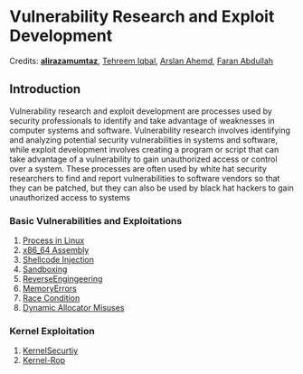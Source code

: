 # Vulnerability Research and Exploit Development
Credits: **[alirazamumtaz](https://github.com/alirazamumtaz)**, [Tehreem Iqbal](https://github.com/Tehreem-Iqbal), [Arslan Ahemd](https://github.com/Deathnet123), [Faran Abdullah](https://github.com/faran1612)   

## Introduction

Vulnerability research and exploit development are processes used by security professionals to identify and take advantage of weaknesses in computer systems and software. Vulnerability research involves identifying and analyzing potential security vulnerabilities in systems and software, while exploit development involves creating a program or script that can take advantage of a vulnerability to gain unauthorized access or control over a system. These processes are often used by white hat security researchers to find and report vulnerabilities to software vendors so that they can be patched, but they can also be used by black hat hackers to gain unauthorized access to systems

### Basic Vulnerabilities and Exploitations

1. [Process in Linux](1.%20Process%20in%20Linux.md)
2. [x86_64 Assembly](2.%20Assembly.md)
3. [Shellcode Injection](3.%20Shellcode%20Injection.md)
4. [Sandboxing](4.%20Sandboxing.md)
5. [ReverseEngingeering](5.%20Reverse%20Engineering.md)
6. [MemoryErrors](6.%20Memory%20Errors.md)
7. [Race Condition](7.%20Race%20Condtion.md)
8. [Dynamic Allocator Misuses](8.%20Dynamic%20Allocators.md)

### Kernel Exploitation

1. [KernelSecurtiy](1.%20Kernel%20Security.md)
2. [Kernel-Rop](Kernel%20Rop.md) 